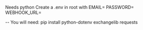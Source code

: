 Needs python
Create a .env in root with 
EMAIL=
PASSWORD=
WEBHOOK_URL=

--
You will need:
pip install python-dotenv exchangelib requests
